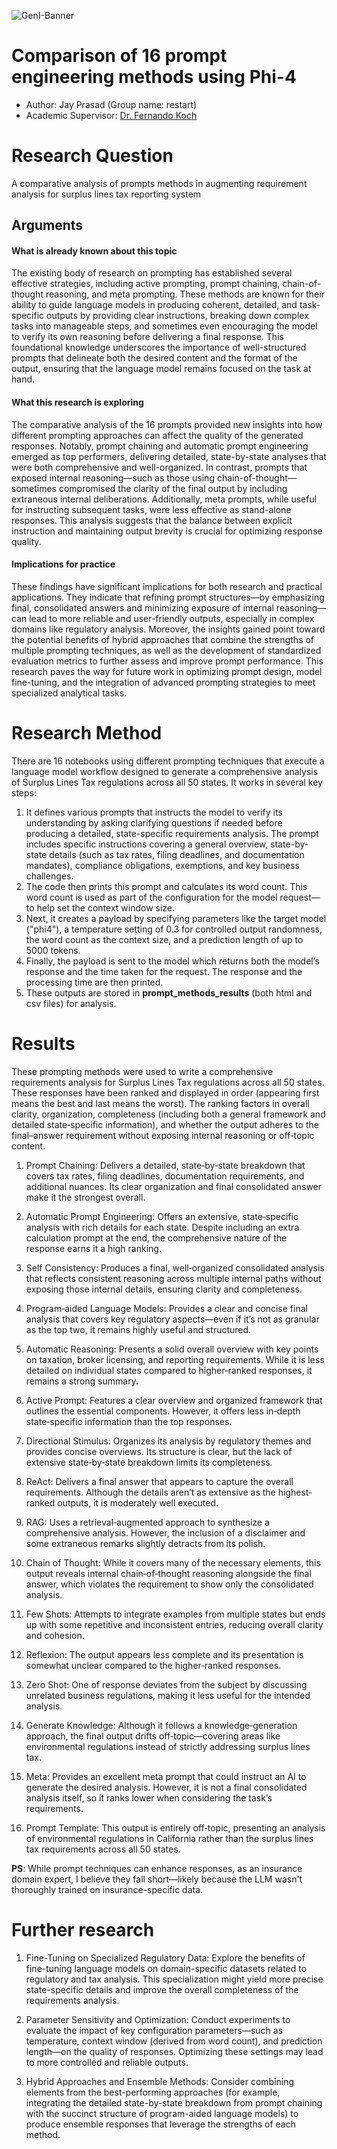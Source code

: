 ![GenI-Banner](https://github.com/genilab-fau/genial-fau.github.io/blob/8f1a2d3523f879e1082918c7bba19553cb6e7212/images/geni-lab-banner.png?raw=true)

# Comparison of 16 prompt engineering methods using Phi-4

* Author: Jay Prasad (Group name: restart)
* Academic Supervisor: [Dr. Fernando Koch](http://www.fernandokoch.me)

  
# Research Question 

A comparative analysis of prompts methods in augmenting requirement analysis for surplus lines tax reporting system


## Arguments

#### What is already known about this topic

The existing body of research on prompting has established several effective strategies, including active prompting, prompt chaining, chain-of-thought reasoning, and meta prompting. These methods are known for their ability to guide language models in producing coherent, detailed, and task-specific outputs by providing clear instructions, breaking down complex tasks into manageable steps, and sometimes even encouraging the model to verify its own reasoning before delivering a final response. This foundational knowledge underscores the importance of well-structured prompts that delineate both the desired content and the format of the output, ensuring that the language model remains focused on the task at hand.

#### What this research is exploring

The comparative analysis of the 16 prompts provided new insights into how different prompting approaches can affect the quality of the generated responses. Notably, prompt chaining and automatic prompt engineering emerged as top performers, delivering detailed, state-by-state analyses that were both comprehensive and well-organized. In contrast, prompts that exposed internal reasoning—such as those using chain-of-thought—sometimes compromised the clarity of the final output by including extraneous internal deliberations. Additionally, meta prompts, while useful for instructing subsequent tasks, were less effective as stand-alone responses. This analysis suggests that the balance between explicit instruction and maintaining output brevity is crucial for optimizing response quality.

#### Implications for practice

These findings have significant implications for both research and practical applications. They indicate that refining prompt structures—by emphasizing final, consolidated answers and minimizing exposure of internal reasoning—can lead to more reliable and user-friendly outputs, especially in complex domains like regulatory analysis. Moreover, the insights gained point toward the potential benefits of hybrid approaches that combine the strengths of multiple prompting techniques, as well as the development of standardized evaluation metrics to further assess and improve prompt performance. This research paves the way for future work in optimizing prompt design, model fine-tuning, and the integration of advanced prompting strategies to meet specialized analytical tasks.

# Research Method

There are 16 notebooks using different prompting techniques that execute a language model workflow designed to generate a comprehensive analysis of Surplus Lines Tax regulations across all 50 states. It works in several key steps:
1.	It defines various prompts that instructs the model to verify its understanding by asking clarifying questions if needed before producing a detailed, state-specific requirements analysis. The prompt includes specific instructions covering a general overview, state-by-state details (such as tax rates, filing deadlines, and documentation mandates), compliance obligations, exemptions, and key business challenges.
2.	The code then prints this prompt and calculates its word count. This word count is used as part of the configuration for the model request— to help set the context window size.
3.	Next, it creates a payload by specifying parameters like the target model ("phi4"), a temperature setting of 0.3 for controlled output randomness, the word count as the context size, and a prediction length of up to 5000 tokens.
4.	Finally, the payload is sent to the model which returns both the model’s response and the time taken for the request. The response and the processing time are then printed.
5.	These outputs are stored in **prompt_methods_results** (both html and csv files) for analysis.


# Results

These prompting methods were used to write a comprehensive requirements analysis for Surplus Lines Tax regulations across all 50 states. These responses have been ranked and displayed in order (appearing first means the best and last means the worst). The ranking factors in overall clarity, organization, completeness (including both a general framework and detailed state‐specific information), and whether the output adheres to the final–answer requirement without exposing internal reasoning or off‐topic content. 

1. Prompt Chaining: Delivers a detailed, state‑by‑state breakdown that covers tax rates, filing deadlines, documentation requirements, and additional nuances. Its clear organization and final consolidated answer make it the strongest overall.

2. Automatic Prompt Engineering: Offers an extensive, state‑specific analysis with rich details for each state. Despite including an extra calculation prompt at the end, the comprehensive nature of the response earns it a high ranking.

3. Self Consistency: Produces a final, well‐organized consolidated analysis that reflects consistent reasoning across multiple internal paths without exposing those internal details, ensuring clarity and completeness.

4. Program‑aided Language Models: Provides a clear and concise final analysis that covers key regulatory aspects—even if it’s not as granular as the top two, it remains highly useful and structured.

5. Automatic Reasoning: Presents a solid overall overview with key points on taxation, broker licensing, and reporting requirements. While it is less detailed on individual states compared to higher‐ranked responses, it remains a strong summary.

6. Active Prompt: Features a clear overview and organized framework that outlines the essential components. However, it offers less in‑depth state‑specific information than the top responses.

7. Directional Stimulus: Organizes its analysis by regulatory themes and provides concise overviews. Its structure is clear, but the lack of extensive state‑by‑state breakdown limits its completeness.

8. ReAct: Delivers a final answer that appears to capture the overall requirements. Although the details aren’t as extensive as the highest‐ranked outputs, it is moderately well executed.

9. RAG: Uses a retrieval‑augmented approach to synthesize a comprehensive analysis. However, the inclusion of a disclaimer and some extraneous remarks slightly detracts from its polish.

10. Chain of Thought: While it covers many of the necessary elements, this output reveals internal chain‑of‑thought reasoning alongside the final answer, which violates the requirement to show only the consolidated analysis.

11. Few Shots: Attempts to integrate examples from multiple states but ends up with some repetitive and inconsistent entries, reducing overall clarity and cohesion.

12. Reflexion: The output appears less complete and its presentation is somewhat unclear compared to the higher‑ranked responses.

13. Zero Shot: One of response deviates from the subject by discussing unrelated business regulations, making it less useful for the intended analysis.

14. Generate Knowledge: Although it follows a knowledge‐generation approach, the final output drifts off‑topic—covering areas like environmental regulations instead of strictly addressing surplus lines tax.

15. Meta: Provides an excellent meta prompt that could instruct an AI to generate the desired analysis. However, it is not a final consolidated analysis itself, so it ranks lower when considering the task’s requirements.

16. Prompt Template: This output is entirely off‑topic, presenting an analysis of environmental regulations in California rather than the surplus lines tax requirements across all 50 states.

**PS**: While prompt techniques can enhance responses, as an insurance domain expert, I believe they fall short—likely because the LLM wasn't thoroughly trained on insurance-specific data.

# Further research

1.	Fine-Tuning on Specialized Regulatory Data: Explore the benefits of fine-tuning language models on domain-specific datasets related to regulatory and tax analysis. This specialization might yield more precise state-specific details and improve the overall completeness of the requirements analysis.

2.	Parameter Sensitivity and Optimization: Conduct experiments to evaluate the impact of key configuration parameters—such as temperature, context window (derived from word count), and prediction length—on the quality of responses. Optimizing these settings may lead to more controlled and reliable outputs.

3.	Hybrid Approaches and Ensemble Methods: Consider combining elements from the best-performing approaches (for example, integrating the detailed state-by-state breakdown from prompt chaining with the succinct structure of program-aided language models) to produce ensemble responses that leverage the strengths of each method.

